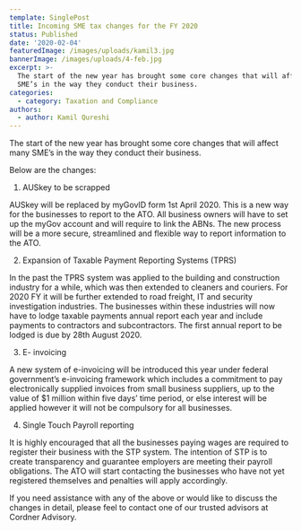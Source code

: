 ```yaml
---
template: SinglePost
title: Incoming SME tax changes for the FY 2020
status: Published
date: '2020-02-04'
featuredImage: /images/uploads/kamil3.jpg
bannerImage: /images/uploads/4-feb.jpg
excerpt: >-
  The start of the new year has brought some core changes that will affect many
  SME’s in the way they conduct their business. 
categories:
  - category: Taxation and Compliance
authors:
  - author: Kamil Qureshi
---
```

The start of the new year has brought some core changes that will affect many SME’s in the way they conduct their business. 

Below are the changes:



1.	AUSkey to be scrapped

AUSkey will be replaced by myGovID form 1st April 2020. This is a new way for the businesses to report to the ATO. All business owners will have to set up the myGov account and will require to link the ABNs. The new process will be a more secure, streamlined and flexible way to report information to the ATO.



2.	Expansion of Taxable Payment Reporting Systems (TPRS)

In the past the TPRS system was applied to the building and construction industry for a while, which was then extended to cleaners and couriers. For 2020 FY it will be further extended to road freight, IT and security investigation industries. The businesses within these industries will now have to lodge taxable payments annual report each year and include payments to contractors and subcontractors. The first annual report to be lodged is due by 28th August 2020.



3.	E- invoicing 

A new system of e-invoicing will be introduced this year under federal government’s e-invoicing framework which includes a commitment to pay electronically supplied invoices from small business suppliers, up to the value of $1 million within five days’ time period, or else interest will be applied however it will not be compulsory for all businesses. 



4.	Single Touch Payroll reporting 

It is highly encouraged that all the businesses paying wages are required to register their business with the STP system. The intention of STP is to create transparency and guarantee employers are meeting their payroll obligations. The ATO will start contacting the businesses who have not yet registered themselves and penalties will apply accordingly. 



If you need assistance with any of the above or would like to discuss the changes in detail, please feel to contact one of our trusted advisors at Cordner Advisory.
